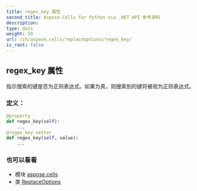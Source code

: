 ```yaml
---
title: regex_key 属性
second_title: Aspose.Cells for Python via .NET API 参考资料
description:
type: docs
weight: 50
url: /zh/aspose.cells/replaceoptions/regex_key/
is_root: false
---
```

## regex_key 属性

指示搜索的键是否为正则表达式。如果为真，则搜索到的键将被视为正则表达式。
### 定义：
```python
@property
def regex_key(self):
    ...
@regex_key.setter
def regex_key(self, value):
    ...
```

### 也可以看看
* 模块 [aspose.cells](../../)
* 类 [ReplaceOptions](/cells/python-net/zh/aspose.cells/replaceoptions)
